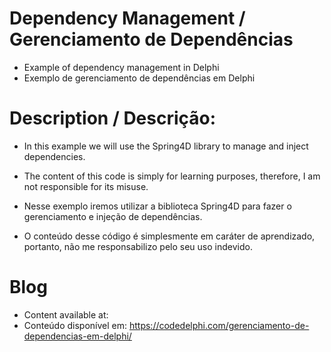 # Dependency Management / Gerenciamento de Dependências
- Example of dependency management in Delphi
- Exemplo de gerenciamento de dependências em Delphi

# Description / Descrição:
- In this example we will use the Spring4D library to manage and inject dependencies.
- The content of this code is simply for learning purposes, therefore, I am not responsible for its misuse.

- Nesse exemplo iremos utilizar a biblioteca Spring4D para fazer o gerenciamento e injeção de dependências.
- O conteúdo desse código é simplesmente em caráter de aprendizado, portanto, não me responsabilizo pelo seu uso indevido.

# Blog
- Content available at:
- Conteúdo disponível em:
  https://codedelphi.com/gerenciamento-de-dependencias-em-delphi/
